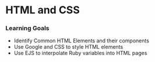# HTML and CSS

### Learning Goals

- Identify Common HTML Elements and their components
- Use Google and CSS to style HTML elements
- Use EJS to interpolate Ruby variables into HTML pages

